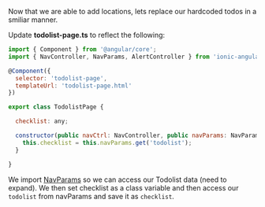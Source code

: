Now that we are able to add locations, lets replace our hardcoded todos in a smiliar manner.

Update **todolist-page.ts** to reflect the following:

```js
import { Component } from '@angular/core';
import { NavController, NavParams, AlertController } from 'ionic-angular';

@Component({
  selector: 'todolist-page',
  templateUrl: 'todolist-page.html'
})

export class TodolistPage {

  checklist: any; 

  constructor(public navCtrl: NavController, public navParams: NavParams, public alertCtrl: AlertController) {
    this.checklist = this.navParams.get('todolist');
  }

}
```

We import [NavParams](http://ionicframework.com/docs/v2/api/navigation/NavParams/) so we can access our Todolist data (need to expand). We then set checklist as a class variable and then access our `todolist` from navParams and save it as `checklist`.